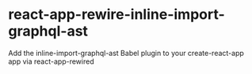 # react-app-rewire-inline-import-graphql-ast
Add the inline-import-graphql-ast Babel plugin to your create-react-app app via react-app-rewired

